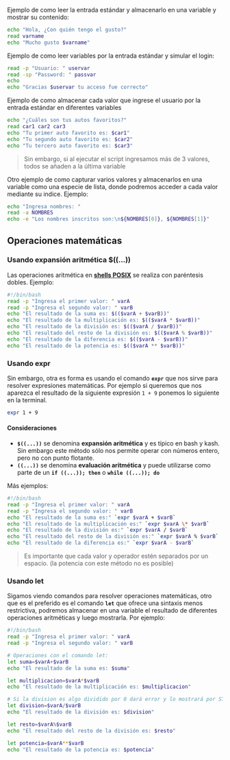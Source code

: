 
Ejemplo de como leer la entrada estándar y almacenarlo en una variable y mostrar su contenido:

```bash
echo "Hola, ¿Con quién tengo el gusto?"
read varname
echo "Mucho gusto $varname"
```

Ejemplo de como leer variables por la entrada estándar y simular el login: 

```bash
read -p "Usuario: " uservar
read -sp "Password: " passvar
echo
echo "Gracias $uservar tu acceso fue correcto"
```

Ejemplo de como almacenar cada valor que ingrese el usuario por la entrada estándar en diferentes variables

```bash
echo "¿Cuáles son tus autos favoritos?"
read car1 car2 car3
echo "Tu primer auto favorito es: $car1"
echo "Tu segundo auto favorito es: $car2"
echo "Tu tercero auto favorito es: $car3"
```

>Sin embargo, si al ejecutar el script ingresamos más de 3 valores, todos se añaden a la última variable

Otro ejemplo de como capturar varios valores y almacenarlos en una variable como una especie de lista, donde podremos acceder a cada valor mediante su indice. Ejemplo:

```bash
echo "Ingresa nombres: "
read -a NOMBRES
echo -e "Los nombres inscritos son:\n${NOMBRES[0]}, ${NOMBRES[1]}"
```


## Operaciones matemáticas

### Usando expansión aritmética $((...))

Las operaciones aritmética en [**shells POSIX**](https://es.wikipedia.org/wiki/POSIX) se realiza con paréntesis dobles. Ejemplo:

```bash
#!/bin/bash
read -p "Ingresa el primer valor: " varA
read -p "Ingresa el segundo valor: " varB
echo "El resultado de la suma es: $(($varA + $varB))"
echo "El resultado de la multiplicación es: $(($varA * $varB))"
echo "El resultado de la división es: $(($varA / $varB))"
echo "El resultado del resto de la división es: $(($varA % $varB))"
echo "El resultado de la diferencia es: $(($varA - $varB))"
echo "El resultado de la potencia es: $(($varA ** $varB))"
```

### Usando expr

Sin embargo, otra es forma es usando el comando **`expr`** que nos sirve para resolver expresiones matemáticas. Por ejemplo si queremos que nos aparezca el resultado de la siguiente expresión `1 + 9` ponemos lo siguiente en la terminal.

```bash
expr 1 + 9 
```

#### Consideraciones

- **`$((...))`** se denomina **expansión aritmética** y es típico en bash y kash. Sin embargo este método sólo nos permite operar con números entero, pero no con punto flotante.
- **`((...))`** se denomina **evaluación aritmética** y puede utilizarse como parte de un **`if ((...)); then`** o **`while ((...)); do`**


Más ejemplos:

```bash
#!/bin/bash
read -p "Ingresa el primer valor: " varA
read -p "Ingresa el segundo valor: " varB
echo "El resultado de la suma es:" `expr $varA + $varB`
echo "El resultado de la multiplicación es:" `expr $varA \* $varB`
echo "El resultado de la división es:" `expr $varA / $varB`
echo "El resultado del resto de la división es:" `expr $varA % $varB`
echo "El resultado de la diferencia es:" `expr $varA - $varB`
```

> Es importante que cada valor y operador estén separados por un espacio. (la potencia con este método no es posible)



### Usando let


Sigamos viendo comandos para resolver operaciones matemáticas, otro que es el preferido es el comando **`let`** que ofrece una sintaxis menos restrictiva, podremos almacenar en una variable el resultado de diferentes operaciones aritméticas y luego mostrarla. Por ejemplo:

```bash
#!/bin/bash
read -p "Ingresa el primer valor: " varA
read -p "Ingresa el segundo valor: " varB

# Operaciones con el comando let:
let suma=$varA+$varB
echo "El resultado de la suma es: $suma"

let multiplicacion=$varA*$varB
echo "El resultado de la multiplicación es: $multiplicacion"

# Si la division es algo dividido por 0 dará error y lo mostrará por STDERR.
let division=$varA/$varB 
echo "El resultado de la división es: $division"

let resto=$varA%$varB
echo "El resultado del resto de la división es: $resto"

let potencia=$varA**$varB
echo "El resultado de la potencia es: $potencia"
```

